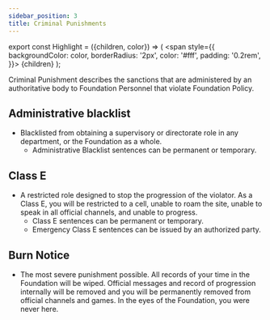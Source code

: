 ```yaml
---
sidebar_position: 3
title: Criminal Punishments
---
```


export const Highlight = ({children, color}) => (
<span
style={{
      backgroundColor: color,
      borderRadius: '2px',
      color: '#fff',
      padding: '0.2rem',
    }}>
{children}
</span>
);

Criminal Punishment describes the sanctions that are administered by an authoritative body to Foundation Personnel that violate Foundation Policy.


## Administrative blacklist
- Blacklisted from obtaining a supervisory or directorate role in any department, or the Foundation as a whole. 
    - Administrative Blacklist sentences can be permanent or temporary.

## Class E
- A restricted role designed to stop the progression of the violator. As a Class E, you will be restricted to a cell, unable to roam the site, unable to speak in all official channels, and unable to progress. 
    - Class E sentences can be permanent or temporary. 
    - Emergency Class E sentences can be issued by an authorized party. 

## Burn Notice
- The most severe punishment possible. All records of your time in the Foundation will be wiped. Official messages and record of progression internally will be removed and you will be permanently removed from official channels and games. In the eyes of the Foundation, you were never here.
